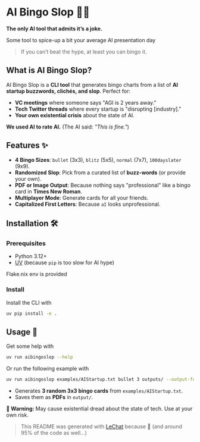 # **AI Bingo Slop** 🎱🤖

**The only AI tool that admits it’s a joke.**

Some tool to spice-up a bit your average AI presentation day

> If you can’t beat the hype, at least you can bingo it.

## **What is AI Bingo Slop?**

AI Bingo Slop is a **CLI tool** that generates bingo charts from a list of **AI startup buzzwords, clichés, and slop**. Perfect for:

- **VC meetings** where someone says "AGI is 2 years away."
- **Tech Twitter threads** where every startup is "disrupting [industry]."
- **Your own existential crisis** about the state of AI.

**We used AI to rate AI.** (The AI said: _"This is fine."_)

## **Features** ✨

- **4 Bingo Sizes**: `bullet` (3x3), `blitz` (5x5), `normal` (7x7), `100dayslater` (9x9).
- **Randomized Slop**: Pick from a curated list of **buzz-words** (or provide your own).
- **PDF or Image Output**: Because nothing says "professional" like a bingo card in **Times New Roman**.
- **Multiplayer Mode**: Generate cards for all your friends.
- **Capitalized First Letters**: Because `aI` looks unprofessional.

## **Installation** 🛠️

### **Prerequisites**

- Python 3.12+
- [UV](https://docs.astral.sh/uv/) (because `pip` is too slow for AI hype)

Flake.nix env is provided

### **Install**

Install the CLI with

```bash
uv pip install -e .
```

## **Usage** 🚀

Get some help with

```bash
uv run aibingoslop --help
```

Or run the following example with

```bash
uv run aibingoslop examples/AIStartup.txt bullet 3 outputs/ --output-format pdf

```

- Generates **3 random 3x3 bingo cards** from `examples/AIStartup.txt`.
- Saves them as **PDFs** in `output/`.

**🚨 Warning:** May cause existential dread about the state of tech. Use at your own risk.

> This README was generated with [LeChat](https://chat.mistral.ai) because 🥖 (and around 95% of the code as well...)
